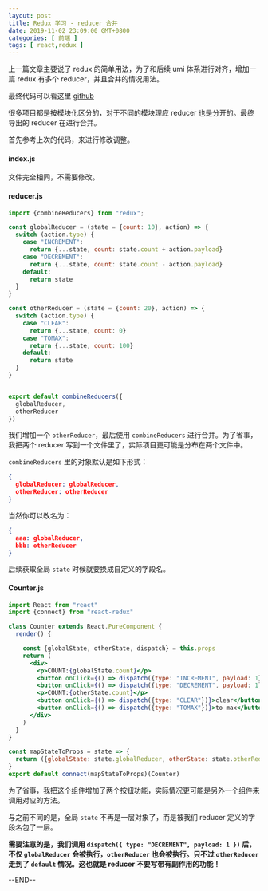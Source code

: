 ```yaml
---
layout: post
title: Redux 学习 - reducer 合并
date: 2019-11-02 23:09:00 GMT+0800
categories: [ 前端 ]
tags: [ react,redux ]
---
```


上一篇文章主要说了 redux 的简单用法，为了和后续 umi 体系进行对齐，增加一篇 redux 有多个 reducer，并且合并的情况用法。

<!-- more -->

最终代码可以看这里 [github](https://github.com/yukapril/learning/tree/master/react-redux-lite-combine)

很多项目都是按模块化区分的，对于不同的模块理应 reducer 也是分开的。最终导出的 reducer 在进行合并。

首先参考上次的代码，来进行修改调整。

#### index.js

文件完全相同，不需要修改。

#### reducer.js

```jsx
import {combineReducers} from "redux";

const globalReducer = (state = {count: 10}, action) => {
  switch (action.type) {
    case "INCREMENT":
      return {...state, count: state.count + action.payload}
    case "DECREMENT":
      return {...state, count: state.count - action.payload}
    default:
      return state
  }
}

const otherReducer = (state = {count: 20}, action) => {
  switch (action.type) {
    case "CLEAR":
      return {...state, count: 0}
    case "TOMAX":
      return {...state, count: 100}
    default:
      return state
  }
}


export default combineReducers({
  globalReducer,
  otherReducer
})
```

我们增加一个 `otherReducer`，最后使用 `combineReducers` 进行合并。为了省事，我把两个 reducer 写到一个文件里了，实际项目更可能是分布在两个文件中。

`combineReducers` 里的对象默认是如下形式：

```json
{
  globalReducer: globalReducer,
  otherReducer: otherReducer
}
```

当然你可以改名为：

```json
{
  aaa: globalReducer,
  bbb: otherReducer
}
```

后续获取全局 `state` 时候就要换成自定义的字段名。

#### Counter.js

```jsx
import React from "react"
import {connect} from "react-redux"

class Counter extends React.PureComponent {
  render() {

    const {globalState, otherState, dispatch} = this.props
    return (
      <div>
        <p>COUNT:{globalState.count}</p>
        <button onClick={() => dispatch({type: "INCREMENT", payload: 1})}>+1</button>
        <button onClick={() => dispatch({type: "DECREMENT", payload: 1})}>-1</button>
        <p>COUNT:{otherState.count}</p>
        <button onClick={() => dispatch({type: "CLEAR"})}>clear</button>
        <button onClick={() => dispatch({type: "TOMAX"})}>to max</button>
      </div>
    )
  }
}

const mapStateToProps = state => {
  return ({globalState: state.globalReducer, otherState: state.otherReducer})
}
export default connect(mapStateToProps)(Counter)
```

为了省事，我把这个组件增加了两个按钮功能，实际情况更可能是另外一个组件来调用对应的方法。

与之前不同的是，全局 `state` 不再是一层对象了，而是被我们 reducer 定义的字段名包了一层。

**需要注意的是，我们调用 `dispatch({ type: "DECREMENT", payload: 1 })` 后，不仅 `globalReducer` 会被执行，`otherReducer` 也会被执行。只不过 `otherReducer` 走到了 `default` 情况。这也就是 reducer
不要写带有副作用的功能！**

--END--
